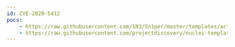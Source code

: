 ```yaml
---
id: CVE-2020-5412
pocs:
    - https://raw.githubusercontent.com/1N3/Sn1per/master/templates/active/CVE-2020-5412_-_Full-read_SSRF_in_Spring_Cloud_Netflix.sh
    - https://raw.githubusercontent.com/projectdiscovery/nuclei-templates/master/cves/CVE-2020-5412.yaml
---
```

